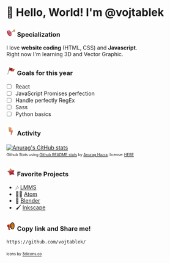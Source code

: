 # 👋 Hello, World! I'm @vojtablek



### <img src="https://github.com/vojtablek/vojtablek/raw/main/assets/target-dynamic-color.png" style="width: 24px"/> Specialization
I love **website coding** (HTML, CSS) and **Javascript**. <br>
Right now I'm learning 3D and Vector Graphic. <br>

### <img src="https://github.com/vojtablek/vojtablek/raw/main/assets/flag-dynamic-color.png" style="width: 24px"/> Goals for this year
- [ ] React
- [ ] JavaScript Promises perfection
- [ ] Handle perfectly RegEx
- [ ] Sass
- [ ] Python basics

### <img src="https://github.com/vojtablek/vojtablek/raw/main/assets/flash-dynamic-color.png" style="width: 24px"/> Activity
[![Anurag's GitHub stats](https://github-readme-stats.vercel.app/api?username=vojtablek&title_color=e76f51&text_color=f4a261&hide_border=true&bg_color=264653&show_icons=false)](https://github.com/anuraghazra/github-readme-stats)
<sup><sub><br>Github Stats using [Github README stats](https://github.com/anuraghazra/github-readme-stats) by [Anurag Hazra](https://github.com/anuraghazra), license: [HERE](https://github.com/anuraghazra/github-readme-stats/blob/master/LICENSE)</sub></sup>

### <img src="https://github.com/vojtablek/vojtablek/raw/main/assets/star-dynamic-color.png" style="width: 24px"/> Favorite Projects
- 🎶 [LMMS](https://github.com/LMMS/lmms)
- 👨‍💻 [Atom](https://github.com/atom/atom)
- 🧊 [Blender](https://github.com/blender/blender)
- 🖌 [Inkscape](https://github.com/inkscape/inkscape)

### <img src="https://github.com/vojtablek/vojtablek/raw/main/assets/megaphone-dynamic-color.png" style="width: 24px"/> Copy link and Share me!
```
https://github.com/vojtablek/
```
<sup><sub>Icons by [3dicons.co](https://3dicons.co/)</sub></sup>
